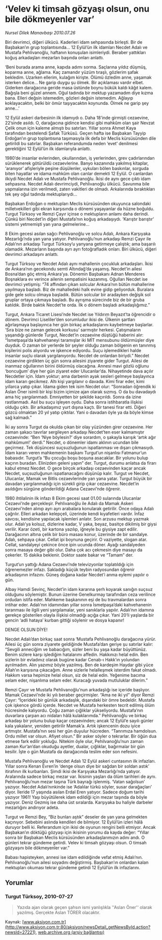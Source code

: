 # ‘Velev ki timsah gözyaşı olsun, onu bile dökmeyenler var’

*Nursel Dilek Manavbaşı 2010.07.26*

<font class="agenda2NewsSpot">
 Biri devrimci, diğeri ülkücü. Kaderleri idam sehpasında birleşti. Bir de Başbakan’ın grup toplantısında... 12 Eylül’ün ilk idamları Necdet Adalı ve Mustafa Pehlivanoğlu, haftanın konuşulan isimleriydi. Beraber yattıkları koğuş arkadaşları mezarları başında onları anlattı.
</font>
<font class="newsDetail">
 <p>
 </p>
 <p class="MsoNormal">
  ‘Beni burada arama anne, kapıda adımı sorma. Saçlarına yıldız düşmüş, koparma anne, ağlama. Kaç zamandır yüzüm tıraşlı, gözlerim şafak bekledim. Uzarken ellerim, kulağım kirişte. Ölümü özledim anne, yaşamak isterken delice… Ne garip duygu şu ölmek. Bir açıklaması vardır elbet. Giderken darağacına geride masa üstünde boynu bükük kaldı kâğıt kalem. Bağışla beni güzel annem. Oğul tadında bir mektup yazamadım diye kızma bana. Elleri değsin istemedim, gözleri değsin istemedim. Ağlayıp koklayacaktın, belki bir ömür taşıyacaktın koynunda. Ölmek ne garip şey anne…’
 </p>
 <p class="MsoNormal">
  12 Eylül askeri darbesinin ilk idamıydı o. Daha 18’inde girmişti cezaevine, 22’sinde asıldı. O, darağacına gidince kendisi gibi mahkûm olan şair Nevzat Çelik onun için kaleme almıştı bu satırları. Yıllar sonra Ahmet Kaya tarafından bestelendi Şafak Türküsü. Geçen hafta ise Başbakan Tayyip Erdoğan’ın grup toplantısına taşımasıyla ilk defa bir Meclis kürsüsünden dile getirildi bu satırlar. Başbakan referandumda neden ‘evet’ denilmesi gerektiğini 12 Eylül’ün ilk idamlarıyla anlattı.
 </p>
 <p class="MsoNormal">
  1980’de insanlar evlerinden, okullarından, iş yerlerinden, grev çadırlarından sürüklenerek götürüldü cezaevlerine. Banyo kazanında yakılmış kitaplar, ‘aranıyor’ afişleriyle peşine düşülenler, uykuları bölen baskınlar, sorguda biten hayatlar ve idama mahkûm olan canlar demekti 12 Eylül. O canlardan ilkiydi Necdet Adalı ve Mustafa Pehlivanoğlu. İkisi de aynı gece çıktı idam sehpasına. Necdet Adalı devrimciydi, Pehlivanoğlu ülkücü. Savunma bile yapmalarına izin verilmedi, zaten vakitleri de olmadı. Arkalarında bıraktıkları tek şey oğul tadında mektuplarıydı…
 </p>
 <p class="MsoNormal">
  Başbakan Erdoğan o mektupları Meclis kürsüsünden okuyunca salondaki milletvekilleri gibi ekran karşısında o dönemi yaşayanlar da hüzne boğuldu. Turgut Türksoy ve Remzi Çayır içinse o mektupların anlamı daha derindi. Çünkü biri Necdet’in diğeri Mustafa’nın koğuş arkadaşıydı. ‘Karıştır barıştır’ sistemi yetmemişti yan yana gelmelerine...
 </p>
 <p class="MsoNormal">
  8 Ekim gecesi asılan sağcı Pehlivanoğlu ve solcu Adalı, Ankara Karşıyaka Mezarlığı’nda yan yana yatıyor. Pehlivanoğlu’nun arkadaşı Remzi Çayır ile Adalı’nın arkadaşı Turgut Türksoy’u yanyana getirmeye çalıştık; ama başarılı olamadık. Mezarların başında ayrı ayrı fotoğrafladık onları. Biri ülkücü, diğeri devrimci arkadaşını anlattı.
 </p>
 <p class="MsoNormal">
  Turgut Türksoy ve Necdet Adalı aynı mahallenin çocukluk arkadaşları. İkisi de Ankara’nın gecekondu semti Altındağ’da yaşamış. Necdet’in ailesi Bosna’dan göç etmiş Ankara’ya. Dönemin Başbakanı Adnan Menderes Boşnaklara ev verince ailenin sempatisini kazanmış. Oğulları Necdet ise devrimci yetişmiş: “74 affından çıkan solcular Ankara’nın bütün mahallerine yayılmaya başladı. Biz de mahalledeki halk evine gidip geliyorduk. Buralara gide gele solcu olmaya başladık. Bütün solcular bir aradayken değişik sol gruplar ortaya çıkmaya başladı. Bu ayrışma sürecinde biz de bir gruba katıldık. Birde baktık Necdet’te orda. İlk o dönem başladı arkadaşlığımız.”
 </p>
 <p class="MsoNormal">
  Turgut, Ankara Ticaret Lisesi’nde Necdet ise Yıldırım Beyazıt’ta öğrencidir o dönem. Devrimci Liseliler’den sorumludur ikisi de. Ülkenin şartları ağırlaşmaya başlayınca her gün birkaç arkadaşlarını kaybetmeye başlarlar. ‘Sıra bize ne zaman gelecek korkusu’ sarmıştır herkesi. Çatışmaların yaşandığı günlerde Turgut, Necdet’in cezaevine düştüğü haberini alır: “İsmetpaşa’da kahvehaneyi taramışlar iki MİT mensubunu öldürmüşler diye duyduk. O zaman bir yerlerde bir şeyler olduğu zaman bölgenin en tanınmış kişilerini polis alıyordu ve işkence ediyordu. Suçu işlemedikleri halde insanlar suçlu olarak yargılanıyordu. Necdet de onlardan biriydi.” Necdet cezaevine girdikten üç gün sonra ailesini ziyarete gider Turgut.
  <span>
  </span>
  Ailesi de inanmaz oğullarının birini öldürmüş olacağına. Annesi mavi gözlü oğlunu ‘boncuğum’ diye her gün ziyaret eder Ulucanlar’da. Nihayetinde dava açılır Necdetler için. İdam yoktur; ama darbenin ayak sesleri gelmeye başlayınca idam kararı gecikmez. Altı kişi yargılanır o davada. Kimi firar eder, kimi yıllarca yatıp çıkar. İdama giden tek isim Necdet olur: “Sonradan öğrendik ki Aslan Öner isimli bir kişi bizim içimize ajan olarak sızmış. O da bu davadaydı ama hiç yargılanmadı. Emniyetten bir şekilde kaçırıldı. Sonra da izine rastlanmadı. Asıl bu suçu işleyen oydu. Daha sonra istihbaratla ilişkisi olduğu çıktı. Bir arkadaşımız yurt dışına kaçtı. Bir tanesi firar etti. Diğeri gözcü olmaktan 20 yıl yatıp çıktılar. Yani o davadan öyle ya da böyle kimse sağ kalmadı.”
 </p>
 <p class="MsoNormal">
  İki ay sonra Turgut da okulda çıkan bir olay yüzünden girer cezaevine. Her zaman şakacı tavırlar sergileyen arkadaşı Necdet’ten eser kalmamıştır cezaevinde: “Ben ‘Niye böylesin?’ diye sorardım, o şakayla karışık ‘artık ağır mahkûmum!’ derdi.” Necdet, o dönemler idamı aklının ucundan bile geçirmez. Tek düşüncesi suçsuzluğunun ispatlanması ve dışarı çıkmasıydı. İdam kararı veren mahkemenin başkanı Turgut’un nişanlısı Fatmanur’un babasıdır. Turgut’a “Bu çocuğu boşu boşuna asacaklar. Bir yolunu bulup kaçırın buradan. Elinizden geleni yapın” der. Turgut, durumu anlatsa da firarı kabul etmez Necdet. O gece birçok arkadaşı cezaevinden kaçar ancak Necdet, suçsuzluğunun ispatlanacağını düşünüp kalır. Turgut ve Necdet, Ulucanlar, Mamak ve Bitlis cezaevlerinde yan yana yatar. Turgut büyük bir davadan yargılanmadığı için sürekli girip çıkar cezaevine. Necdet’in asıldığını sürgüne gönderildiği Adana Cezaevi’nde öğrenir.
 </p>
 <p class="MsoNormal">
  1980 ihtilalinin ilk infazı 8 Ekim gecesi saat 01.00 sularında Ulucanlar Cezaevi’nde gerçekleşir. Pehlivanoğlu ile Adalı da Mamak Askeri Cezaevi’nden alınıp ayrı ayrı arabalara konularak getirilir. Önce odaya Adalı çağrılır. Elleri arkadan kelepçeli, üzerinde kendi kıyafetleri vardır. İnfaz savcısı, kendisine yapılacak işlemleri anlatır. Son arzusu mektup yazmak olur. Adalı’ya kolsuz, dizlerine kadar, V yaka, beyaz, basitçe dikilmiş bir giysi verilir. Karar özeti, bir kartona yazılıp, iğneyle bu giysiye zapt edilir. Darağacının altına çelik bir büro masası konur, üzerinde de bir sandalye. Adalı, sehpaya çıkar. Cellat ipi boynuna geçirir. O vaziyette, slogan atar. Cellat, sandalyeyi çekince önce ipin ucunda döner. Ayağı sandalyeden sonra masaya değer gibi olur. Daha çok acı çekmesin diye masayı da çekerler. 15 dakika beklenir. Doktor saate bakar ve “Tamam” der.
  <span>
  </span>
 </p>
 <p class="MsoNormal">
  Turgut’un yattığı Adana Cezaevi’nde televizyonlar toplatıldığı için öğrenemezler infazı. Sakladığı küçük teybin radyosundan öğrenir arkadaşının infazını. Güneş doğana kadar Necdet’i anma eylemi yapılır o gün.
 </p>
 <p class="MsoNormal">
  Albay Hamdi Sevinç, Necdet’in idam kararına şerh koyarak sanığın suçsuz olduğunu söylemiştir. Bunun üzerine Genelkurmay tarafından ceza verilince ordudan istifa eder. Mahkeme başkanının eşi de bu travmalardan sonra intihar eder. Adalı’nın idamından yıllar sonra İsmetpaşa’daki kahvehanenin taranması ile ilgili yeni yargılamalar, yeni sanıklarla yapılır. Adalı’nın idamına gerekçe gösterilen olayla ilişkisi olmadığı açığa çıkar. Yani 20’li yaşlarda bir gencin ‘adli hataya’ kurban gittiği söylenir ve dosya kapanır!
 </p>
 <p class="MsoNormal">
  DENGE OLSUN DİYE!
 </p>
 <p class="MsoNormal">
  Necdet Adalı’dan birkaç saat sonra ‘Mustafa Pehlivanoğlu darağacına yürür. Ailesi üç gün sonra ziyarete geldiğinde Mustafa’dan geriye şu satırlar kalır: “Sevgili anneciğim ve babacığım, sizler beni bu yaşa kadar büyüttünüz. Benim sizlere karşı işlediğim hatalarımı affedin. Hakkınızı helal edin. Ben sizlerin bir evladınız olarak bugüne kadar Cenab-ı Hakk’ın yolundan ayrılmadım. Alın yazımız böyle yazılmış. Ben de kardeşim Haydar gibi yüce Allah’ın karşısına çıkacağım. Anne sizlerle helalleşmek isterdim fakat olmadı. Hakkım varsa hepinize helal olsun, siz de helal edin. Yeğenime bacıma selam eder, nişanlıma selam eder. Kuracağı yuvada mutluluklar dilerim.”
 </p>
 <p class="MsoNormal">
  Remzi Çayır ve Mustafa Pehlivanoğlu’nun arkadaşlığı ise içeride başlıyor. Mamak Cezaevi’nde iki yılı beraber geçirmişler. “Ama ne iki yıl” diyor Remzi Çayır: “İçerideki bir günlük arkadaşlık, dışarıdaki bir ömre bedeldir. Mustafa çok işkence gördü içerde. Necdet ve Mustafa herkesten tecrit edilmiş ölüm hücresinde kalıyordu. Çoğu zaman çığlıklar yükseliyordu. Mustafa’nın duvarlara çarpan acı nidaları hâlâ kulaklarımda.” Pehlivanoğlu ve birkaç arkadaşı bir yolunu bulup kaçar cezaevinden; ancak 12 Eylül’e sayılı günler kala yakalanır, yeniden getirilir Mamak’a. Artık işkencenin dozu iyice artmıştır. Mustafa’nın sesi her gün duyulur hücreden. “Tanrımıza hamdolsun. Ordu millet var olsun. Afiyet olsun.” Bir asker söyler o tekrarlar. Bir öğün dua etmese fark edilir yokluğu. Nitekim öyle olur, Pehilvanoğlu’nun zaman zaman Kur’an’dan okuduğu ayetler, dualar, çığlıklar, bağırmalar bir gün kesilir. İşte o gün Mustafa da darağacında teslim eder son nefesini.
 </p>
 <p class="MsoNormal">
  Mustafa Pehlivanoğlu ve Necdet Adalı 12 Eylül askeri cuntasının ilk infazları. Yıllar sonra Kenan Evren’in ‘denge olsun diye bir sağdan bir soldan astık’ itirafının ilk kurbanları. Şimdi ikisi de Karşıyaka Mezarlığı’nda yatıyor. Aralarında sadece birkaç mezar var. İkisinin yaşları da ölüm tarihleri de aynı. Pehlivanoğlu’nun mezar taşına Türk bayrağı işlenmiş. ‘Vatan sağolsun’ yazıyor. Necdet Adalı’nınkinde ise ‘Adalılar türkü söyler, susar darağaçları’ diyor. İleride 17 yaşında asılan Erdal Eren yatıyor. Sadece doğum tarihi yazıyor 1961! Yaşı büyütülerek idam edildiği için mezar taşında da böyle yazıyor. Deniz Gezmiş ise daha üst sıralarda. Karşıyaka bu haliyle darbeler mezarlığını andırıyor adeta.
 </p>
 <p class="MsoNormal">
  Turgut ve Remzi Bey, “Biz bunları aştık” deseler de yan yana gelmekten kaçınıyor. Sebebini aslında kendileri de bilmiyor. 12 Eylül’ün izleri hâlâ duruyor belli ki. Referandum için ikisi de oyunun rengini belli etmiyor. Ancak Başbakan’ın döktüğü gözyaşı için ikisinin yorumu da kayda değer: “Yıllar sonra bir Başbakan Meclis kürsüsünden arkadaşlarımızın adını andı. O günleri tekrar gündeme getirdi. Velev ki timsah gözyaşı olsun. O timsah gözyaşını bile dökmeyenler var.”
 </p>
 <p class="MsoNormal">
  Babası hapisteyken, annesi ise idam edildiğinde vefat etmiş Adalı’nın. Pehlivanoğlu’nun ailesi soyadını değiştirmiş. Başbakan’ın onlardan kalan mektupları okuması tekrar gündeme getirdi 12 Eylül’ün ilk infazlarını.
 </p>
 <p>
 </p>
</font>

## Yorumlar

### Turgut Türksoy, 2010-07-27
> Yazıda ajan olarak geçen şahsın ismi yanlışlıkla ''Aslan Öner'' olarak yazılmış. Gerçekte Aslan TÖRER olacaktır.

Kaynak: [www.aksiyon.com.tr](http://www.aksiyon.com.tr:80/aksiyon/newsDetail_getNewsById.action?newsId=27221), [web.archive.org (arşiv bağlantısı)](http://web.archive.org/web/20100805001511/http://www.aksiyon.com.tr:80/aksiyon/newsDetail_getNewsById.action?newsId=27221)
